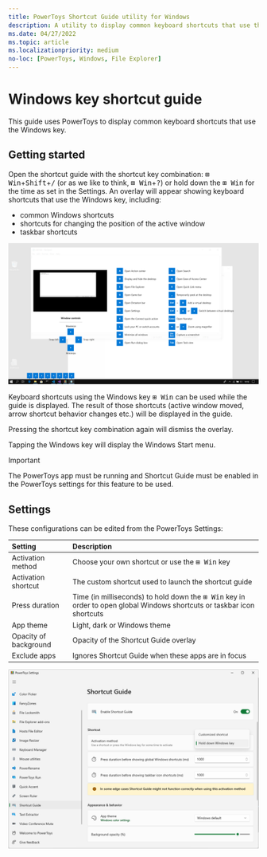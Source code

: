 ```yaml
---
title: PowerToys Shortcut Guide utility for Windows
description: A utility to display common keyboard shortcuts that use the Windows ⊞ key
ms.date: 04/27/2022
ms.topic: article
ms.localizationpriority: medium
no-loc: [PowerToys, Windows, File Explorer]
---
```


# Windows key shortcut guide

This guide uses PowerToys to display common keyboard shortcuts that use the Windows key.


## Getting started

Open the shortcut guide with the shortcut key combination: <kbd>⊞ Win</kbd>+<kbd>Shift</kbd>+<kbd>/</kbd> (or as we like to think, <kbd>⊞ Win</kbd>+<kbd>?</kbd>) or hold down the <kbd>⊞ Win</kbd> for the time as set in the Settings. An overlay will appear showing keyboard shortcuts that use the Windows key, including:

- common Windows shortcuts
- shortcuts for changing the position of the active window
- taskbar shortcuts

![Screenshot of shortcut overlay.](../images/pt-shortcut-guide-large.png)

Keyboard shortcuts using the Windows key <kbd>⊞ Win</kbd> can be used while the guide is displayed. The result of those shortcuts (active window moved, arrow shortcut behavior changes etc.) will be displayed in the guide.

Pressing the shortcut key combination again will dismiss the overlay.

Tapping the Windows key will display the Windows Start menu.

> [!IMPORTANT]
> The PowerToys app must be running and Shortcut Guide must be enabled in the PowerToys settings for this feature to be used.


## Settings

These configurations can be edited from the PowerToys Settings:

| Setting | Description |
| :--- | :--- |
| Activation method | Choose your own shortcut or use the <kbd>⊞ Win</kbd> key |
| Activation shortcut | The custom shortcut used to launch the shortcut guide |
| Press duration | Time (in milliseconds) to hold down the <kbd>⊞ Win</kbd> key in order to open global Windows shortcuts or taskbar icon shortcuts |
| App theme | Light, dark or Windows theme |
| Opacity of background | Opacity of the Shortcut Guide overlay |
| Exclude apps | Ignores Shortcut Guide when these apps are in focus |

![Shortcut Guide settings.](../images/pt-shortcut-guide-settings.png)
